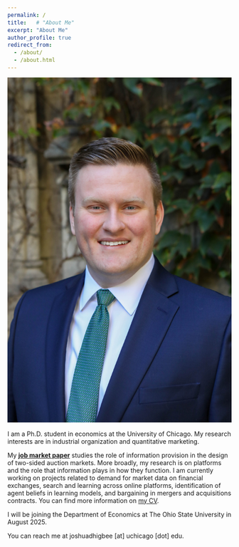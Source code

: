 ```yaml
---
permalink: /
title:   # "About Me"
excerpt: "About Me"
author_profile: true
redirect_from: 
  - /about/
  - /about.html
---
```


<img src="/images/Joshua_Higbee_JMC_new.jpeg" alt="Profile Picture" class="image-center">

I am a Ph.D. student in economics at the University of Chicago.  My research interests are in industrial organization and quantitative marketing. 

My [<b>job market paper</b>](https://joshuadhigbee.github.io/files/JoshuaDHigbee_JMP_LearningAuctions.pdf) studies the role of information provision in the design of two-sided auction markets.
More broadly, my research is on platforms and the role that information plays in how they function.
I am currently working on projects related to demand for market data on financial exchanges, search and learning across online platforms, identification of agent beliefs in learning models, and bargaining in mergers and acquisitions contracts.
You can find more information on <a href="https://joshuadhigbee.github.io/files/JoshuaDHigbee_CV.pdf">my CV</a>.

I will be joining the Department of Economics at The Ohio State University in August 2025.

You can reach me at joshuadhigbee [at] uchicago [dot] edu.
